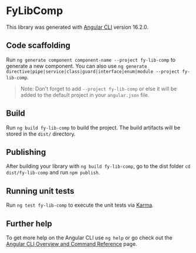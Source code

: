 # FyLibComp

This library was generated with [Angular CLI](https://github.com/angular/angular-cli) version 16.2.0.

## Code scaffolding

Run `ng generate component component-name --project fy-lib-comp` to generate a new component. You can also use `ng generate directive|pipe|service|class|guard|interface|enum|module --project fy-lib-comp`.
> Note: Don't forget to add `--project fy-lib-comp` or else it will be added to the default project in your `angular.json` file. 

## Build

Run `ng build fy-lib-comp` to build the project. The build artifacts will be stored in the `dist/` directory.

## Publishing

After building your library with `ng build fy-lib-comp`, go to the dist folder `cd dist/fy-lib-comp` and run `npm publish`.

## Running unit tests

Run `ng test fy-lib-comp` to execute the unit tests via [Karma](https://karma-runner.github.io).

## Further help

To get more help on the Angular CLI use `ng help` or go check out the [Angular CLI Overview and Command Reference](https://angular.io/cli) page.
